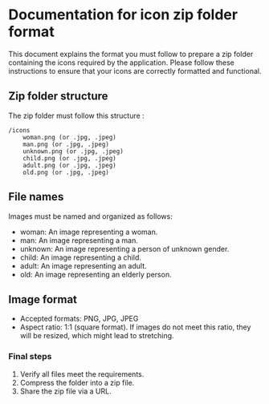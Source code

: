 
# Documentation for icon zip folder format

This document explains the format you must follow to prepare a zip folder containing the icons required by the application. Please follow these instructions to ensure that your icons are correctly formatted and functional.

## Zip folder structure

The zip folder must follow this structure :

```
/icons 
    woman.png (or .jpg, .jpeg) 
    man.png (or .jpg, .jpeg) 
    unknown.png (or .jpg, .jpeg) 
    child.png (or .jpg, .jpeg) 
    adult.png (or .jpg, .jpeg) 
    old.png (or .jpg, .jpeg)
```

## File names

Images must be named and organized as follows:

- woman: An image representing a woman.
- man: An image representing a man.
- unknown: An image representing a person of unknown gender.
- child: An image representing a child.
- adult: An image representing an adult.
- old: An image representing an elderly person.

## Image format

- Accepted formats: PNG, JPG, JPEG
- Aspect ratio: 1:1 (square format). If images do not meet this ratio, they will be resized, which might lead to stretching.

### Final steps

1. Verify all files meet the requirements.
2. Compress the folder into a zip file.
3. Share the zip file via a URL.
